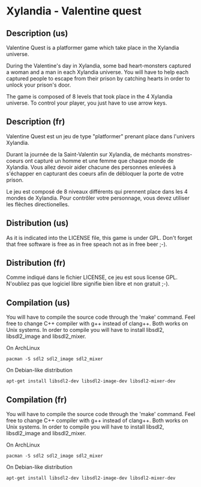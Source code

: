 Xylandia - Valentine quest
==========================

Description (us)
----------------

Valentine Quest is a platformer game which take place in the Xylandia universe.

During the Valentine's day in Xylandia, some bad heart-monsters captured a woman and a man in each Xylandia universe.
You will have to help each captured people to escape from their prison by catching hearts in order to unlock your prison's door.

The game is composed of 8 levels that took place in the 4 Xylandia universe. To control your player, you just have to use arrow keys.

Description (fr)
----------------

Valentine Quest est un jeu de type "platformer" prenant place dans l'univers Xylandia.

Durant la journée de la Saint-Valentin sur Xylandia, de méchants monstres-coeurs ont capturé un homme et une femme que chaque monde de Xylandia.
Vous allez devoir aider chacune des personnes enlevées à s'échapper en capturant des coeurs afin de débloquer la porte de votre prison.

Le jeu est composé de 8 niveaux différents qui prennent place dans les 4 mondes de Xylandia. Pour contrôler votre personnage, vous devez utiliser les flèches directionelles.

Distribution (us)
-----------------

As it is indicated into the LICENSE file, this game is under GPL. Don't forget that free software is free as in free speach not as in free beer ;-).

Distribution (fr)
-----------------

Comme indiqué dans le fichier LICENSE, ce jeu est sous license GPL. N'oubliez pas que logiciel libre signifie bien libre et non gratuit ;-).

Compilation (us)
----------------

You will have to compile the source code through the 'make' command. Feel free to change C++ compiler with g++ instead of clang++. Both works on Unix systems.
In order to compile you will have to install libsdl2, libsdl2_image and libsdl2_mixer.

On ArchLinux
```
pacman -S sdl2 sdl2_image sdl2_mixer
```

On Debian-like distribution
```
apt-get install libsdl2-dev libsdl2-image-dev libsdl2-mixer-dev
```

Compilation (fr)
----------------

You will have to compile the source code through the 'make' command. Feel free to change C++ compiler with g++ instead of clang++. Both works on Unix systems.
In order to compile you will have to install libsdl2, libsdl2_image and libsdl2_mixer.

On ArchLinux
```
pacman -S sdl2 sdl2_image sdl2_mixer
```

On Debian-like distribution
```
apt-get install libsdl2-dev libsdl2-image-dev libsdl2-mixer-dev
```
